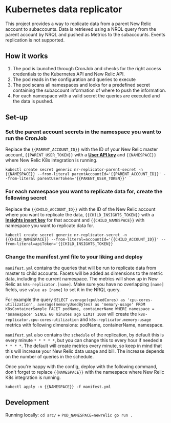 # Kubernetes data replicator

This project provides a way to replicate data from a parent New Relic account to subaccounts. Data is retrieved using a NRQL query from the parent account by NRQL and pushed as Metrics to the subaccounts. Events replication is not supported.

## How it works

1) The pod is launched through CronJob and checks for the right access credentials to the Kubernetes API and New Relic API.
2) The pod reads in the configuration and queries to execute
3) The pod scans all namespaces and looks for a predefined secret containing the subaccount information of where to push the information.
4) For each namespace with a valid secret the queries are executed and the data is pushed.

## Set-up

### Set the parent account secrets in the namespace you want to run the CronJob

Replace the `{{PARENT_ACCOUNT_ID}}` with the ID of your New Relic master account, `{{PARENT_USER_TOKEN}}` with a [**User API key**](https://docs.newrelic.com/docs/apis/get-started/intro-apis/new-relic-api-keys/) and `{{NAMESPACE}}` where New Relic K8s integration is running.

`kubectl create secret generic nr-replicator-parent-secret -n {{NAMESPACE}} --from-literal parentAccountId='{{PARENT_ACCOUNT_ID}}' --from-literal parentUserToken='{{PARENT_USER_TOKEN}}'`

### For each namespace you want to replicate data for, create the following secret

Replace the `{{CHILD_ACCOUNT_ID}}` with the ID of the New Relic account where you want to replicate the data, `{{CHILD_INSIGHTS_TOKEN}}` with a [**Insights insert key**](https://docs.newrelic.com/docs/apis/get-started/intro-apis/new-relic-api-keys/) for that account and `{{CHILD_NAMESPACE}}` with namespace you want to replicate data for.

`kubectl create secret generic nr-replicator-secret -n {{CHILD_NAMESPACE}} --from-literal=accountId='{{CHILD_ACCOUNT_ID}}' --from-literal=apiToken='{{CHILD_INSIGHTS_TOKEN}}`

### Change the manifest.yml file to your liking and deploy

`manifest.yml` contains the queries that will be run to replicate data from master to child accounts. Facets will be added as dimensions to the metric data, including the current namespace. The metrics will show up in New Relic as `k8s-replicator.[name]`. Make sure you have no overlapping `[name]` fields, use `value as [name]` to set it in the NRQL query.

For example the query `SELECT average(cpuUsedCores) as 'cpu-cores-utilization', average(memoryUsedBytes) as 'memory-usage' FROM K8sContainerSample FACET podName, containerName WHERE namespace = '$namespace' SINCE 60 minutes ago LIMIT 1000` will create the `k8s-replicator.cpu-cores-utilization` and `k8s-replicator.memory-usage` metrics with following dimensions: podName, containerName, namespace.

`manifest.yml` also contains the `schedule` of the replication, by default this is every minute `* * * * *`, but you can change this to every hour if needed `0 * * * *`. The default will create metrics every minute, so keep in mind that this will increase your New Relic data usage and bill. The increase depends on the number of queries in the schedule.

Once you're happy with the config, deploy with the following command, don't forget to replace `{{NAMESPACE}}` with the namespace where New Relic K8s integration is running.

`kubectl apply -n {{NAMESPACE}} -f manifest.yml`

## Development

Running locally: `cd src/` + `POD_NAMESPACE=newrelic go run .`
